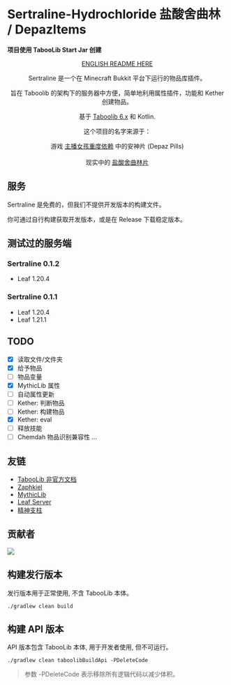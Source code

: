 # Sertraline-Hydrochloride 盐酸舍曲林 / DepazItems

**项目使用 TabooLib Start Jar 创建**

<div align="center">

[ENGLISH README HERE](README-EN.md)

Sertraline 是一个在 Minecraft Bukkit 平台下运行的物品库插件。

旨在 Taboolib 的架构下的服务器中方便，简单地利用属性插件，功能和 Kether 创建物品。

基于 <a href = "https://tabooproject.org">Taboolib 6.x</a> 和 Kotlin.

这个项目的名字来源于：
<div style="text-align: center;">游戏 <a href = "https://needystreameroverload.wiki.gg/wiki/">主播女孩重度依赖</a> 中的安神片 (Depaz Pills)</div><br>
<div style="text-align: center;">现实中的 <a href = "https://baike.baidu.com/item/%E7%9B%90%E9%85%B8%E8%88%8D%E6%9B%B2%E6%9E%97%E7%89%87/8353072">盐酸舍曲林片</a></div>
</div>

## 服务

Sertraline 是免费的，但我们不提供开发版本的构建文件。

你可通过自行构建获取开发版本，或是在 Release 下载稳定版本。

## 测试过的服务端

### Sertraline 0.1.2

* Leaf 1.20.4
### Sertraline 0.1.1

* Leaf 1.20.4
* Leaf 1.21.1

## TODO
- [x] 读取文件/文件夹
- [x] 给予物品
- [ ] 物品变量
- [x] MythicLib 属性
- [ ] 自动属性更新
- [ ] Kether: 判断物品
- [ ] Kether: 构建物品
- [x] Kether: eval
- [ ] 释放技能
- [ ] Chemdah 物品识别兼容性
...

## 友链   
- [TabooLib 非官方文档](https://taboolib.feishu.cn/)
- [Zaphkiel](https://github.com/TabooLib/zaphkiel)
- [MythicLib](https://www.spigotmc.org/resources/mmolib-mythiclib.90306/)
- [Leaf Server](https://github.com/Winds-Studio/Leaf)
- [精神支柱](https://needystreameroverload.wiki.gg/wiki/Ame-chan)

## 贡献者

<a href="https://github.com/zzzyyylllty/Sertraline-Hydrochloride/graphs/contributors">
  <img src="https://stg.contrib.rocks/image?repo=zzzyyylllty/Sertraline-Hydrochloride" />
</a>

## 构建发行版本

发行版本用于正常使用, 不含 TabooLib 本体。

```
./gradlew clean build
```

## 构建 API 版本

API 版本包含 TabooLib 本体, 用于开发者使用, 但不可运行。

```
./gradlew clean taboolibBuildApi -PDeleteCode
```

> 参数 -PDeleteCode 表示移除所有逻辑代码以减少体积。